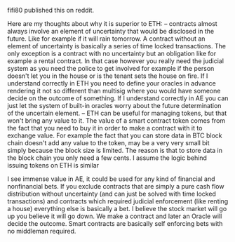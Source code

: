 fifi80 published this on reddit.

Here are my thoughts about why it is superior to ETH: – contracts almost always involve an element of uncertainty that would be disclosed in the future. Like for example if it will rain tomorrow. A contract without an element of uncertainty is basically a series of time locked transactions. The only exception is a contract with no uncertainty but an obligation like for example a rental contract. In that case however you really need the judicial system as you need the police to get involved for example if the person doesn't let you in the house or is the tenant sets the house on fire. If I understand correctly in ETH you need to define your oracles in advance rendering it not so different than multisig where you would have someone decide on the outcome of something. If I understand correctly in AE you can just let the system of built-in oracles worry about the future determination of the uncertain element. – ETH can be useful for managing tokens, but that won't bring any value to it. The value of a smart contract token comes from the fact that you need to buy it in order to make a contract with it to exchange value. For example the fact that you can store data in BTC block chain doesn't add any value to the token, may be a very very small bit simply because the block size is limited. The reason is that to store data in the block chain you only need a few cents. I assume the logic behind issuing tokens on ETH is similar

I see immense value in AE, it could be used for any kind of financial and nonfinancial bets. If you exclude contracts that are simply a pure cash flow distribution without uncertainty (and can just be solved with time locked transactions) and contracts which required judicial enforcement (like renting a house) everything else is basically a bet. I believe the stock market will go up you believe it will go down. We make a contract and later an Oracle will decide the outcome. Smart contracts are basically self enforcing bets with no middleman required.